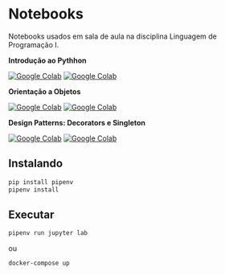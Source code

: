 # Notebooks

Notebooks usados em sala de aula na disciplina Linguagem de Programação I.

**Introdução ao Pythhon**

[![Google Colab](https://img.shields.io/badge/launch-aulas-yellow.svg)](https://colab.research.google.com/github/catolicasc-joinville/lp1-notebooks/blob/master/python/1-IntroducaoPython.ipynb) [![Google Colab](https://img.shields.io/badge/launch-exercicios-yellow.svg)](https://colab.research.google.com/github/catolicasc-joinville/lp1-notebooks/blob/master/python/1.1-Exercicios.ipynb)

**Orientação a Objetos**

[![Google Colab](https://img.shields.io/badge/launch-aulas-yellow.svg)](https://colab.research.google.com/github/catolicasc-joinville/lp1-notebooks/blob/master/python/2-ProgramacaoOrientadaAObjetos.ipynb) [![Google Colab](https://img.shields.io/badge/launch-exercicios-yellow.svg)](https://colab.research.google.com/github/catolicasc-joinville/lp1-notebooks/blob/master/python/2.1-Exercicios.ipynb)

**Design Patterns: Decorators e Singleton**

[![Google Colab](https://img.shields.io/badge/launch-aulas-yellow.svg)](https://colab.research.google.com/github/catolicasc-joinville/lp1-notebooks/blob/master/python/3-Decorators-Singleton.ipynb) [![Google Colab](https://img.shields.io/badge/launch-exercicios-yellow.svg)](https://colab.research.google.com/github/catolicasc-joinville/lp1-notebooks/blob/master/python/3.1-Exercicios.ipynb)

## Instalando

```sh
pip install pipenv
pipenv install
```

## Executar

```sh
pipenv run jupyter lab
```

ou

```sh
docker-compose up
```
